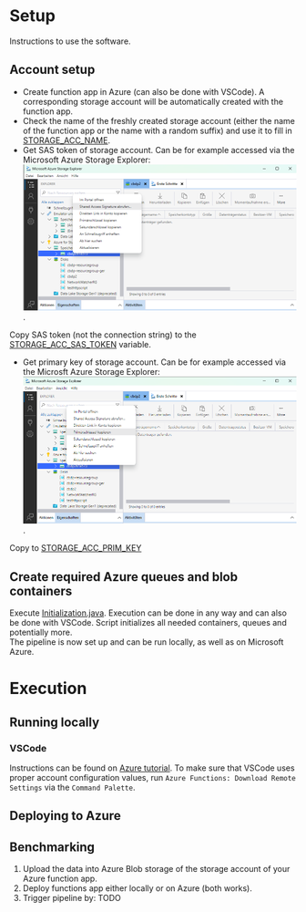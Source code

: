 # Setup
Instructions to use the software.


## Account setup
- Create function app in Azure (can also be done with VSCode). A corresponding storage account will be automatically created with the function app.
- Check the name of the freshly created storage account (either the name of the function app or the name with a random suffix) and use it to fill in [STORAGE_ACC_NAME](./src/main/java/com/function/config/AccountConfig.java).
- Get SAS token of storage account. Can be for example accessed via the Microsoft Azure Storage Explorer: ![img](./images/sas_token_storage_account.png). 

Copy SAS token (not the connection string) to the [STORAGE_ACC_SAS_TOKEN](./src/main/java/com/function/config/AccountConfig.java) variable.
- Get primary key of storage account. Can be for example accessed via the Microsft Azure Storage Explorer: ![img](./images/prim_key_storage_account.png). 

Copy to [STORAGE_ACC_PRIM_KEY](./src/main/java/com/function/config/AccountConfig.java)

## Create required Azure queues and blob containers
Execute [Initialization.java](./src/main/java/com/function/Initialization.java). Execution can be done in any way and can also be done with VSCode. Script initializes all needed containers, queues and potentially more. <br>
The pipeline is now set up and can be run locally, as well as on Microsoft Azure.


# Execution
## Running locally
### VSCode
Instructions can be found on [Azure tutorial](https://learn.microsoft.com/en-us/azure/azure-functions/create-first-function-vs-code-java#run-the-function-locally).
To make sure that VSCode uses proper account configuration values, run `Azure Functions: Download Remote Settings` via the `Command Palette`.

## Deploying to Azure

## Benchmarking
1. Upload the data into Azure Blob storage of the storage account of your Azure function app.
2. Deploy functions app either locally or on Azure (both works).
3. Trigger pipeline by: TODO